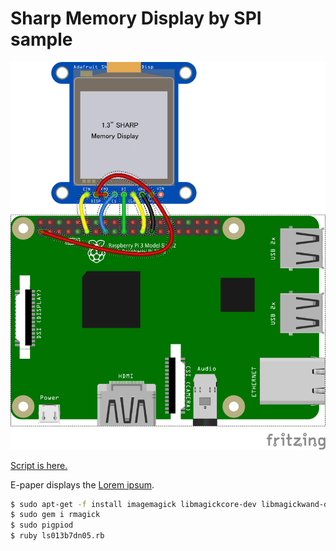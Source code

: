 # Sharp Memory Display by SPI sample

![board_image](./sharp_memory_display.png)

[Script is here.](./ls013b7dn05.rb)

E-paper displays the [Lorem ipsum](https://www.lipsum.com/).

```sh
$ sudo apt-get -f install imagemagick libmagickcore-dev libmagickwand-dev
$ sudo gem i rmagick
$ sudo pigpiod
$ ruby ls013b7dn05.rb
```
